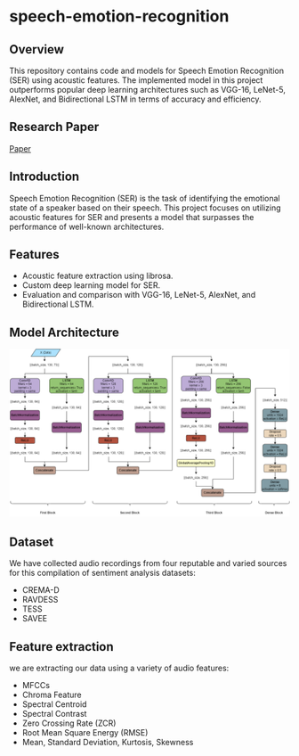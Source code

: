 # speech-emotion-recognition

## Overview
This repository contains code and models for Speech Emotion Recognition (SER) using acoustic features. The implemented model in this project outperforms popular deep learning architectures such as VGG-16, LeNet-5, AlexNet, and Bidirectional LSTM in terms of accuracy and efficiency.

## Research Paper
[Paper](./sentiment-analysis.pdf)

## Introduction
Speech Emotion Recognition (SER) is the task of identifying the emotional state of a speaker based on their speech. This project focuses on utilizing acoustic features for SER and presents a model that surpasses the performance of well-known architectures.

## Features
- Acoustic feature extraction using librosa.
- Custom deep learning model for SER.
- Evaluation and comparison with VGG-16, LeNet-5, AlexNet, and Bidirectional LSTM.

## Model Architecture
![Alt Text](./architecture.png)

## Dataset
We have collected audio recordings from four reputable and varied sources for this compilation of
sentiment analysis datasets:
- CREMA-D
- RAVDESS
- TESS
- SAVEE

## Feature extraction
we are extracting our data using a variety of audio features:
- MFCCs
- Chroma Feature
- Spectral Centroid
- Spectral Contrast
- Zero Crossing Rate (ZCR)
- Root Mean Square Energy (RMSE)
- Mean, Standard Deviation, Kurtosis, Skewness
